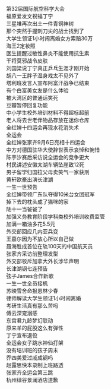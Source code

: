 第32届国际航空科学大会  
福原爱发文祝福丁宁  
三星堆再次出土一件青铜神树  
那个突然手握刺刀尖的战士找到了  
大学生领证1小时闹离婚女方索赔30万  
海王2定妆照  
医生提醒过敏性鼻炎不能使用抗生素  
干将莫邪战令皮肤  
刘国梁说丁宁真正乒乓生涯才刚开始  
胡八一王胖子湿身戏太不见外了  
塔利班发言人宣布阿富汗战争已结束  
有个白富美女友是什么体验  
被大湾区的普通话笑死  
豆瓣暂停回复功能  
中小学生校外培训材料不得超标超前  
老人将去世老伴物品存放在迷你仓库  
全红婵十四运会再现水花消失术  
全运会  
全红婵张家齐9月6日亮相十四运会  
中方对德国驻华大使辞世表示哀悼和惋惜  
陈芋汐赛后采访说全运会的竞争更大  
村民讲述安徽太湖车辆坠崖致12死  
男子留学归国拉父母卖笑气一家获刑  
黄轩欧豪出演长津湖  
一生一世预告  
全红婵带领广东队夺得10米台女团冠军  
掉下去的枕头成了猫咪的家  
陆十一当爸爸了  
加强义务教育阶段学科类校外培训收费监管  
加满一箱油多花5.5元  
外交部回应几内亚兵变  
王嘉尔因为不放心所以自己做  
聂海胜成首位在轨100天的中国航天员  
张家齐采访前整理发型  
外交部驳斥加拿大外长涉华声明  
长津湖钢七连预告  
弦子James合作新歌  
一生一世全员接机  
苏映雪舍命报恩林少春  
律师解读大学生领证1小时闹离婚  
考研生活真有那么苦吗  
傅云深宠溺感  
东宫君九龄梦幻联动  
原来羊的屁股这么有弹性  
丁宁宣布退役  
全运会女子跳水神仙打架  
没有培训班的孩子周末  
乔四美爱过戚成钢吗  
赵露思快本录制上班路透  
张家齐全运会第三跳  
杭州绿谷景澜酒店道歉  
